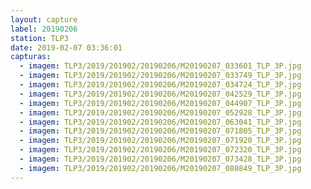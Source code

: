 ```yaml
---
layout: capture
label: 20190206
station: TLP3
date: 2019-02-07 03:36:01
capturas:
  - imagem: TLP3/2019/201902/20190206/M20190207_033601_TLP_3P.jpg
  - imagem: TLP3/2019/201902/20190206/M20190207_033749_TLP_3P.jpg
  - imagem: TLP3/2019/201902/20190206/M20190207_034724_TLP_3P.jpg
  - imagem: TLP3/2019/201902/20190206/M20190207_042529_TLP_3P.jpg
  - imagem: TLP3/2019/201902/20190206/M20190207_044907_TLP_3P.jpg
  - imagem: TLP3/2019/201902/20190206/M20190207_052928_TLP_3P.jpg
  - imagem: TLP3/2019/201902/20190206/M20190207_063041_TLP_3P.jpg
  - imagem: TLP3/2019/201902/20190206/M20190207_071805_TLP_3P.jpg
  - imagem: TLP3/2019/201902/20190206/M20190207_071920_TLP_3P.jpg
  - imagem: TLP3/2019/201902/20190206/M20190207_072320_TLP_3P.jpg
  - imagem: TLP3/2019/201902/20190206/M20190207_073428_TLP_3P.jpg
  - imagem: TLP3/2019/201902/20190206/M20190207_080849_TLP_3P.jpg
---
```

